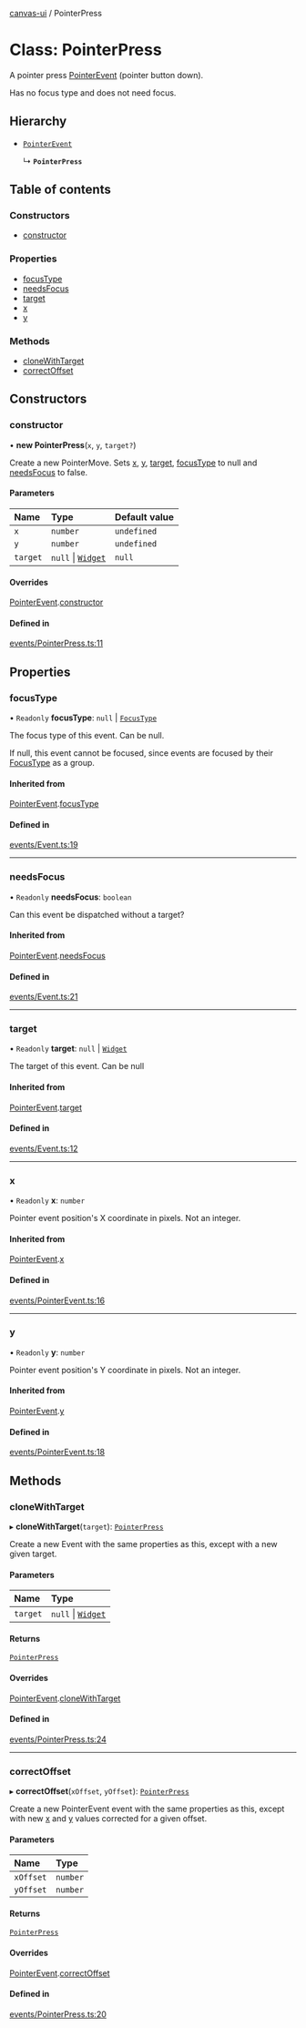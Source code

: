 [canvas-ui](../README.md) / PointerPress

# Class: PointerPress

A pointer press [PointerEvent](pointerevent.md) (pointer button down).

Has no focus type and does not need focus.

## Hierarchy

- [`PointerEvent`](pointerevent.md)

  ↳ **`PointerPress`**

## Table of contents

### Constructors

- [constructor](pointerpress.md#constructor)

### Properties

- [focusType](pointerpress.md#focustype)
- [needsFocus](pointerpress.md#needsfocus)
- [target](pointerpress.md#target)
- [x](pointerpress.md#x)
- [y](pointerpress.md#y)

### Methods

- [cloneWithTarget](pointerpress.md#clonewithtarget)
- [correctOffset](pointerpress.md#correctoffset)

## Constructors

### constructor

• **new PointerPress**(`x`, `y`, `target?`)

Create a new PointerMove. Sets [x](pointerpress.md#x), [y](pointerpress.md#y), [target](pointerpress.md#target),
[focusType](pointerpress.md#focustype) to null and [needsFocus](pointerpress.md#needsfocus) to false.

#### Parameters

| Name | Type | Default value |
| :------ | :------ | :------ |
| `x` | `number` | `undefined` |
| `y` | `number` | `undefined` |
| `target` | ``null`` \| [`Widget`](widget.md) | `null` |

#### Overrides

[PointerEvent](pointerevent.md).[constructor](pointerevent.md#constructor)

#### Defined in

[events/PointerPress.ts:11](https://github.com/playkostudios/canvas-ui/blob/d57dd85/src/events/PointerPress.ts#L11)

## Properties

### focusType

• `Readonly` **focusType**: ``null`` \| [`FocusType`](../enums/focustype.md)

The focus type of this event. Can be null.

If null, this event cannot be focused, since events are focused by their
[FocusType](../enums/focustype.md) as a group.

#### Inherited from

[PointerEvent](pointerevent.md).[focusType](pointerevent.md#focustype)

#### Defined in

[events/Event.ts:19](https://github.com/playkostudios/canvas-ui/blob/d57dd85/src/events/Event.ts#L19)

___

### needsFocus

• `Readonly` **needsFocus**: `boolean`

Can this event be dispatched without a target?

#### Inherited from

[PointerEvent](pointerevent.md).[needsFocus](pointerevent.md#needsfocus)

#### Defined in

[events/Event.ts:21](https://github.com/playkostudios/canvas-ui/blob/d57dd85/src/events/Event.ts#L21)

___

### target

• `Readonly` **target**: ``null`` \| [`Widget`](widget.md)

The target of this event. Can be null

#### Inherited from

[PointerEvent](pointerevent.md).[target](pointerevent.md#target)

#### Defined in

[events/Event.ts:12](https://github.com/playkostudios/canvas-ui/blob/d57dd85/src/events/Event.ts#L12)

___

### x

• `Readonly` **x**: `number`

Pointer event position's X coordinate in pixels. Not an integer.

#### Inherited from

[PointerEvent](pointerevent.md).[x](pointerevent.md#x)

#### Defined in

[events/PointerEvent.ts:16](https://github.com/playkostudios/canvas-ui/blob/d57dd85/src/events/PointerEvent.ts#L16)

___

### y

• `Readonly` **y**: `number`

Pointer event position's Y coordinate in pixels. Not an integer.

#### Inherited from

[PointerEvent](pointerevent.md).[y](pointerevent.md#y)

#### Defined in

[events/PointerEvent.ts:18](https://github.com/playkostudios/canvas-ui/blob/d57dd85/src/events/PointerEvent.ts#L18)

## Methods

### cloneWithTarget

▸ **cloneWithTarget**(`target`): [`PointerPress`](pointerpress.md)

Create a new Event with the same properties as this, except with a new
given target.

#### Parameters

| Name | Type |
| :------ | :------ |
| `target` | ``null`` \| [`Widget`](widget.md) |

#### Returns

[`PointerPress`](pointerpress.md)

#### Overrides

[PointerEvent](pointerevent.md).[cloneWithTarget](pointerevent.md#clonewithtarget)

#### Defined in

[events/PointerPress.ts:24](https://github.com/playkostudios/canvas-ui/blob/d57dd85/src/events/PointerPress.ts#L24)

___

### correctOffset

▸ **correctOffset**(`xOffset`, `yOffset`): [`PointerPress`](pointerpress.md)

Create a new PointerEvent event with the same properties as this, except
with new [x](pointerpress.md#x) and [y](pointerpress.md#y) values corrected for a given offset.

#### Parameters

| Name | Type |
| :------ | :------ |
| `xOffset` | `number` |
| `yOffset` | `number` |

#### Returns

[`PointerPress`](pointerpress.md)

#### Overrides

[PointerEvent](pointerevent.md).[correctOffset](pointerevent.md#correctoffset)

#### Defined in

[events/PointerPress.ts:20](https://github.com/playkostudios/canvas-ui/blob/d57dd85/src/events/PointerPress.ts#L20)
